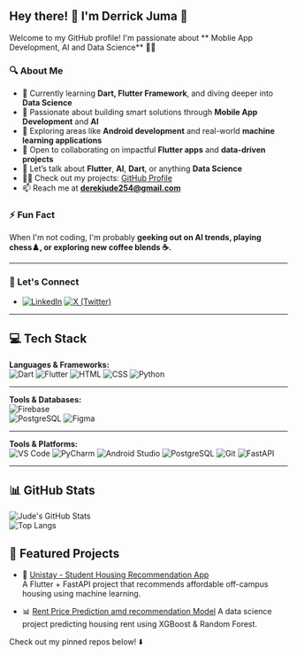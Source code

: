 ## Hey there! 👋 I'm Derrick Juma 🚀

Welcome to my GitHub profile! I'm  passionate about ** Moblie App Development, AI and Data Science** 🧑‍💻 

### 🔍 About Me  
- 📖 Currently learning **Dart, Flutter Framework**, and diving deeper into **Data Science**
- 📱 Passionate about building smart solutions through **Mobile App Development** and **AI**
- 🌱 Exploring areas like **Android development** and real-world **machine learning applications**
- 👯 Open to collaborating on impactful **Flutter apps** and **data-driven projects**
- 💬 Let’s talk about **Flutter**, **AI**, **Dart**, or anything **Data Science**
- 👨‍💻 Check out my projects: [GitHub Profile](https://github.com/Jude254-programmer)
- 📫 Reach me at **derekjude254@gmail.com**


### ⚡ Fun Fact  
When I'm not coding, I'm probably **geeking out on AI trends, playing chess♟️, or exploring new coffee blends ☕.**  

---

### 🤝 Let's Connect  
- [![LinkedIn](https://img.shields.io/badge/LinkedIn-0A66C2?style=for-the-badge&logo=linkedin&logoColor=white)](https://www.linkedin.com/in/derrick-juma-840529311/)
[![X (Twitter)](https://img.shields.io/badge/X-000000?style=for-the-badge&logo=twitter&logoColor=white)](https://x.com/Jude1110641)



---



## 💻 Tech Stack  
**Languages & Frameworks:**  
![Dart](https://img.shields.io/badge/Dart-0175C2?style=for-the-badge&logo=dart&logoColor=white) 
![Flutter](https://img.shields.io/badge/Flutter-02569B?style=for-the-badge&logo=flutter&logoColor=white) 
![HTML](https://img.shields.io/badge/HTML-E34F26?style=for-the-badge&logo=html5&logoColor=white)
![CSS](https://img.shields.io/badge/CSS-1572B6?style=for-the-badge&logo=css3&logoColor=white)
![Python](https://img.shields.io/badge/Python-3776AB?style=for-the-badge&logo=python&logoColor=white)


---

**Tools & Databases:**  
![Firebase](https://img.shields.io/badge/Firebase-FFCA28?style=for-the-badge&logo=firebase&logoColor=black)  
![PostgreSQL](https://img.shields.io/badge/PostgreSQL-4169E1?style=for-the-badge&logo=postgresql&logoColor=white)
![Figma](https://img.shields.io/badge/Figma-F24E1E?style=for-the-badge&logo=figma&logoColor=white)


 ---
 **Tools & Platforms:**  
![VS Code](https://img.shields.io/badge/VS%20Code-007ACC?style=for-the-badge&logo=visual-studio-code&logoColor=white)
![PyCharm](https://img.shields.io/badge/PyCharm-000000?style=for-the-badge&logo=pycharm&logoColor=white)
![Android Studio](https://img.shields.io/badge/Android%20Studio-3DDC84?style=for-the-badge&logo=android-studio&logoColor=white)
![PostgreSQL](https://img.shields.io/badge/PostgreSQL-4169E1?style=for-the-badge&logo=postgresql&logoColor=white)
![Git](https://img.shields.io/badge/Git-F05032?style=for-the-badge&logo=git&logoColor=white)
![FastAPI](https://img.shields.io/badge/FastAPI-005571?style=for-the-badge&logo=fastapi&logoColor=white)



---
## 📊 GitHub Stats  
![Jude's GitHub Stats](https://github-readme-stats.vercel.app/api?username=Jude254-programmer&show_icons=true&theme=radical)  
![Top Langs](https://github-readme-stats.vercel.app/api/top-langs/?username=Jude254-programmer&layout=compact&theme=radical) 


## 🚀 Featured Projects

- 🎯 [Unistay - Student Housing Recommendation App](https://github.com/Jude254-programmer/house_recommendation_app)  
  A Flutter + FastAPI project that recommends affordable off-campus housing using machine learning.  

- 📊 [Rent Price Prediction amd recommendation Model](https://github.com/Jude254-programmer/housing_recommendation) 
  A data science project predicting housing rent using XGBoost & Random Forest.





Check out my pinned repos below! ⬇️ 


